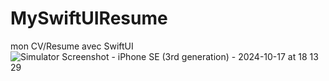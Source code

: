 # MySwiftUIResume
mon CV/Resume avec SwiftUI
![Simulator Screenshot - iPhone SE (3rd generation) - 2024-10-17 at 18 13 29](https://github.com/user-attachments/assets/6792d28f-226f-4df0-ad26-83ab07208af2)

